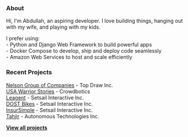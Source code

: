 ### About
Hi, I'm Abdullah, an aspiring developer. I love building things, hanging out with my wife, and playing with my kids.

I prefer using:  
\- Python and Django Web Framework to build powerful apps  
\- Docker Compose to develop, ship and deploy code seamlessly  
\- Amazon Web Services to host and scale efficiently

### Recent Projects
[Nelson Group of Companies](https://nlc.ca) - Top Draw Inc.  
[USA Warrior Stories](https://usawarriorstories.org) - Crowdbotics  
[Leagent](https://leagent.com) - Setsail Interactive Inc.  
[DOST Bikes](https://dostbikes.com) - Setsail Interactive Inc.  
[InsurSimple](https://insursimple.ca) - Setsail Interactive Inc.  
[Tahjir](https://tahjir.com) - Autonomous Technologies Inc.  

**[View all projects](projects.md)**
